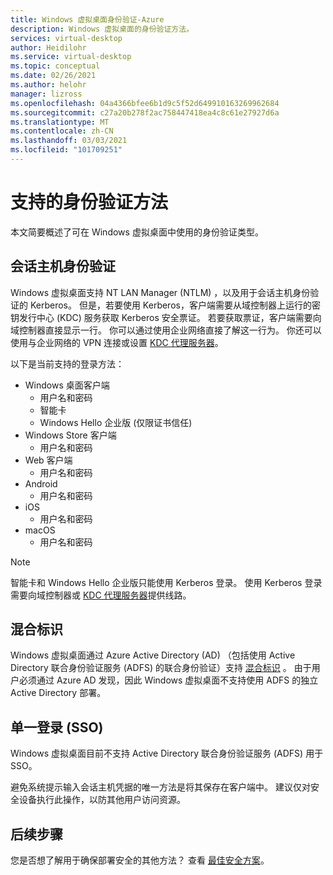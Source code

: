 ```yaml
---
title: Windows 虚拟桌面身份验证-Azure
description: Windows 虚拟桌面的身份验证方法。
services: virtual-desktop
author: Heidilohr
ms.service: virtual-desktop
ms.topic: conceptual
ms.date: 02/26/2021
ms.author: helohr
manager: lizross
ms.openlocfilehash: 04a4366bfee6b1d9c5f52d649910163269962684
ms.sourcegitcommit: c27a20b278f2ac758447418ea4c8c61e27927d6a
ms.translationtype: MT
ms.contentlocale: zh-CN
ms.lasthandoff: 03/03/2021
ms.locfileid: "101709251"
---
```

# <a name="supported-authentication-methods"></a>支持的身份验证方法

本文简要概述了可在 Windows 虚拟桌面中使用的身份验证类型。

## <a name="session-host-authentication"></a>会话主机身份验证

Windows 虚拟桌面支持 NT LAN Manager (NTLM) ，以及用于会话主机身份验证的 Kerberos。 但是，若要使用 Kerberos，客户端需要从域控制器上运行的密钥发行中心 (KDC) 服务获取 Kerberos 安全票证。 若要获取票证，客户端需要向域控制器直接显示一行。 你可以通过使用企业网络直接了解这一行为。 你还可以使用与企业网络的 VPN 连接或设置 [KDC 代理服务器](key-distribution-center-proxy.md)。

以下是当前支持的登录方法：

- Windows 桌面客户端
    - 用户名和密码
    - 智能卡
    - Windows Hello 企业版 (仅限证书信任) 
- Windows Store 客户端
    - 用户名和密码
- Web 客户端
    - 用户名和密码
- Android
    - 用户名和密码
- iOS
    - 用户名和密码
- macOS
    - 用户名和密码

>[!NOTE]
>智能卡和 Windows Hello 企业版只能使用 Kerberos 登录。 使用 Kerberos 登录需要向域控制器或 [KDC 代理服务器](key-distribution-center-proxy.md)提供线路。

## <a name="hybrid-identity"></a>混合标识

Windows 虚拟桌面通过 Azure Active Directory (AD) （包括使用 Active Directory 联合身份验证服务 (ADFS) 的联合身份验证）支持 [混合标识](../active-directory/hybrid/whatis-hybrid-identity.md) 。 由于用户必须通过 Azure AD 发现，因此 Windows 虚拟桌面不支持使用 ADFS 的独立 Active Directory 部署。

## <a name="single-sign-on-sso"></a>单一登录 (SSO)

Windows 虚拟桌面目前不支持 Active Directory 联合身份验证服务 (ADFS) 用于 SSO。

避免系统提示输入会话主机凭据的唯一方法是将其保存在客户端中。 建议仅对安全设备执行此操作，以防其他用户访问资源。

## <a name="next-steps"></a>后续步骤

您是否想了解用于确保部署安全的其他方法？ 查看 [最佳安全方案](security-guide.md)。
